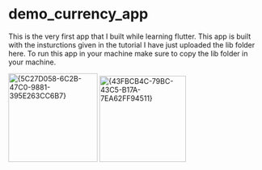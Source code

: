 # demo_currency_app
This is the very first app that I built while learning flutter. This app is built with the insturctions given in the tutorial 
I have just uploaded the lib folder here. To run this app in your machine make sure to copy the lib folder in your machine.











<img width="176" alt="{5C27D058-6C2B-47C0-9881-395E263CC6B7}" src="https://github.com/user-attachments/assets/ee17c77a-62e4-4d4a-8bc9-5d6d0dcabe2c">
<img width="171" alt="{43FBCB4C-79BC-43C5-B17A-7EA62FF94511}" src="https://github.com/user-attachments/assets/93d12da9-4e0e-41c9-86ca-0fdb96107620">
